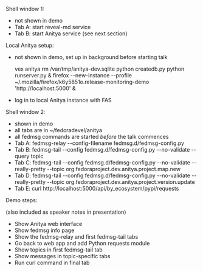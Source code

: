 Shell window 1:

- not shown in demo
- Tab A: start reveal-md service
- Tab B: start Anitya service (see next section)

Local Anitya setup:

- not shown in demo, set up in background before starting talk

    vex anitya
    rm /var/tmp/anitya-dev.sqlite
    python createdb.py
    python runserver.py &
    firefox --new-instance --profile ~/.mozilla/firefox/k6y5851o.release-monitoring-demo 'http://localhost:5000' &

- log in to local Anitya instance with FAS

Shell window 2:

- shown in demo
- all tabs are in ~/fedoradevel/anitya
- all fedmsg commands are started *before* the talk commences
- Tab A: fedmsg-relay --config-filename fedmsg.d/fedmsg-config.py
- Tab B: fedmsg-tail --config fedmsg.d/fedmsg-config.py --no-validate --query topic
- Tab C: fedmsg-tail --config fedmsg.d/fedmsg-config.py --no-validate --really-pretty --topic org.fedoraproject.dev.anitya.project.map.new
- Tab D: fedmsg-tail --config fedmsg.d/fedmsg-config.py --no-validate --really-pretty --topic org.fedoraproject.dev.anitya.project.version.update
- Tab E: curl http://localhost:5000/api/by_ecosystem/pypi/requests

Demo steps:

(also included as speaker notes in presentation)

- Show Anitya web interface
- Show fedmsg info page
- Show the fedmsg-relay and first fedmsg-tail tabs
- Go back to web app and add Python requests module
- Show topics in first fedmsg-tail tab
- Show messages in topic-specific tabs
- Run curl command in final tab
